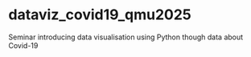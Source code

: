 # dataviz_covid19_qmu2025
Seminar introducing data visualisation using Python though data about Covid-19 
